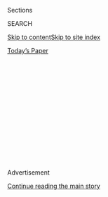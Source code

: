 <div id="app">

<div>

<div>

<div>

<div class="NYTAppHideMasthead css-1q2w90k e1suatyy0">

<div class="section css-ui9rw0 e1suatyy2">

<div class="css-eph4ug er09x8g0">

<div class="css-6n7j50">

</div>

<span class="css-1dv1kvn">Sections</span>

<div class="css-10488qs">

<span class="css-1dv1kvn">SEARCH</span>

</div>

[Skip to content](#site-content)[Skip to site index](#site-index)

</div>

<div class="css-10698na e1huz5gh0">

</div>

</div>

<div id="masthead-bar-one" class="section hasLinks css-15hmgas e1csuq9d3">

<div class="css-uqyvli e1csuq9d0">

</div>

<div class="css-1uqjmks e1csuq9d1">

</div>

<div class="css-9e9ivx">

[](https://myaccount.nytimes.com/auth/login?response_type=cookie&client_id=vi)

</div>

<div class="css-1bvtpon e1csuq9d2">

[Today’s Paper](https://www.nytimes.com/section/todayspaper)

</div>

</div>

</div>

</div>

<div data-aria-hidden="false">

<div id="site-content" role="main">

<div>

<div class="css-1aor85t" style="opacity:0.000000001;z-index:-1;visibility:hidden">

<div class="css-1hqnpie">

<div class="css-epjblv">

<span class="css-17xtcya">[Opinion](/section/opinion)</span><span class="css-x15j1o">|</span><span class="css-fwqvlz">The
New York Yankees Are a Moral Abomination</span>

</div>

<div class="css-k008qs">

<div class="css-1iwv8en">

<span class="css-18z7m18"></span>

<div>

</div>

</div>

<span class="css-1n6z4y">https://nyti.ms/2NT4qqq</span>

<div class="css-1705lsu">

<div class="css-4xjgmj">

<div class="css-4skfbu" role="toolbar" data-aria-label="Social Media Share buttons, Save button, and Comments Panel with current comment count" data-testid="share-tools">

  - 
  - 
  - 
  - 
    
    <div class="css-6n7j50">
    
    </div>

  - 
  - 

</div>

</div>

</div>

</div>

</div>

</div>

<div id="NYT_TOP_BANNER_REGION" class="css-13pd83m">

</div>

<div id="top-wrapper" class="css-1sy8kpn">

<div id="top-slug" class="css-l9onyx">

Advertisement

</div>

[Continue reading the main story](#after-top)

<div class="ad top-wrapper" style="text-align:center;height:100%;display:block;min-height:250px">

<div id="top" class="place-ad" data-position="top" data-size-key="top">

</div>

</div>

<div id="after-top">

</div>

</div>

<div id="sponsor-wrapper" class="css-1hyfx7x">

<div id="sponsor-slug" class="css-19vbshk">

Supported by

</div>

[Continue reading the main story](#after-sponsor)

<div id="sponsor" class="ad sponsor-wrapper" style="text-align:center;height:100%;display:block">

</div>

<div id="after-sponsor">

</div>

</div>

<div class="css-v5btjw etb61u70">

<div class="css-v05ibm etb61u71">

[Opinion](/section/opinion)

</div>

</div>

[Sporting](/column/sporting "Sporting")

<div class="css-1vkm6nb ehdk2mb0">

# The New York Yankees Are a Moral Abomination

</div>

<div class="css-xt80pu e12qa4dv0">

<div class="css-18e8msd">

<div class="css-vp77d3 epjyd6m0">

<div class="css-1baulvz">

By <span class="css-1baulvz last-byline" itemprop="name">David Bentley
Hart</span>

<div class="css-8atqhb">

Mr. Hart is the author of “The New Testament: A Translation.”

</div>

</div>

</div>

  - July 14, 2018

  - 
    
    <div class="css-4xjgmj">
    
    <div class="css-d8bdto" role="toolbar" data-aria-label="Social Media Share buttons, Save button, and Comments Panel with current comment count" data-testid="share-tools">
    
      - 
      - 
      - 
      - 
        
        <div class="css-6n7j50">
        
        </div>
    
      - 
      - 
    
    </div>
    
    </div>

</div>

</div>

<div class="css-79elbk" data-testid="photoviewer-wrapper">

<div class="css-z3e15g" data-testid="photoviewer-wrapper-hidden">

</div>

<div class="css-1a48zt4 ehw59r15" data-testid="photoviewer-children">

![<span class="css-cnj6d5 e1z0qqy90" itemprop="copyrightHolder"><span class="css-1ly73wi e1tej78p0">Credit...</span><span><span>Brandon
Celi</span></span></span>](https://static01.nyt.com/images/2018/07/15/opinion/sunday/15hart/merlin_141223467_c71ae7d7-2023-4550-87e9-56e57221d9d3-articleLarge.jpg?quality=75&auto=webp&disable=upscale)

</div>

</div>

<div class="section meteredContent css-1r7ky0e" name="articleBody" itemprop="articleBody">

<div class="css-1fanzo5 StoryBodyCompanionColumn">

<div class="css-53u6y8">

Soberly considered, the New York Yankees and their fans present a moral
dilemma. Our consciences, naturally abhorring everything abominable,
tell us that such things simply ought not exist. And yet we also know
that the evil they represent is one we would not really want eradicated.
Somehow we depend on it, not because it appeals to some morbid
subliminal fascination with the horrific in us, and not even because it
teaches us about the world’s deep Darwinian laws, but because it answers
to a psychological need.

By exciting in the rest of us that sweet cold loathing that only they
induce — that strangely tender malice, at once so delicious and yet so
purifying — the Yankees and their followers provide an emotional
cleansing. They give us occasion for the discharge of a dark, dangerous
passion, but one unburdened by guilt. The detestation that any rational
soul spontaneously feels for the Yankees is so innocent, so
uncontaminated by spite — just instinctive revulsion before something
obscene, like the goat-headed god of the diabolists. And there are few
luxuries more gorgeously nourishing than the license to hate with an
unclouded conscience.

Yankees fans, of course, never having drunk from those healing springs,
typically mistake this hatred for envy, and so for an inverted
admiration. But nothing could be further from the truth. Yes, those of
us whose teams hail from smaller markets sometimes fall prey to a
*slightly* petulant, even bilious resentment of all that boughten glory
— the exorbitant free-agent contracts, the legions of scouts, the
colossal television revenues — but who can blame us? And how could we
fail to be vexed by the fawning servility of a national media incapable
of telling the beautiful from the meretricious?

I mean, be reasonable: How often, as Derek Jeter’s retirement approached
in 2014, were we made to endure the squealing ecstasies of television
announcers too bedazzled by the fastidious delicacy of his dainty
coupé-chassé en tournant on grounders to his right to notice his
minuscule range or flimsy arm? Why were we forced to see him awarded a
preposterous *two* additional Gold Gloves in his dotage when his defense
was scarcely better than mediocre in his prime?

</div>

</div>

<div class="css-1fanzo5 StoryBodyCompanionColumn">

<div class="css-53u6y8">

Who, moreover, can forget the obligatorily bibulous rhapsodies from
sports commentators in the waning days of the old Yankee Stadium in 2008
— grown men dissolving in foaming raptures over a “great tradition” in
its twilight or intoning solemn encomiums to the glorious “temple of
sport” soon be reduced to dust? *Temple*, forsooth\! More like the
largest brothel in the world, being torn down only because a larger,
glitzier brothel was being erected across the street. (Really, how does
a Yankees fan’s pride in all those purchased championships differ from
the self-delusion of a man staggering out of a bawdy house at dawn,
complimenting himself on his magnificent powers of seduction?)

So, I confess it: There is some resentment. But it never degenerates
into emulousness or envy. No one elsewhere wants to root for a team
*like* the Yankees. The notion is appalling. Could any franchise be more
devoid of romance? What has it ever represented but the brute power of
money? One can admire the St. Louis Cardinals’ magnificent history, or
cherish fond memories of the great Baltimore Orioles, Cincinnati Reds or
Oakland A’s teams of the past. But no morally sane soul could delight in
that graceless enormity in the Bronx, or its supremacy over smaller
markets. It is an intrinsically depraved pleasure, like a taste for
bearbaiting. And certainly none of us wants to be anything like Yankees
*fans* — especially after seeing them at close quarters. Certainly, I
have witnessed them often enough in Baltimore during weekend series
against my beloved Orioles to know the horror in full.

Not that the horror is easy to recall clearly. The trauma is too
violent. Memory cringes, whines, tries to slink away. One recollects
only a kaleidoscopic flux of gruesomely fragmentary impressions, too
outlandish to be perfectly accurate, too vivid to be entirely false:
nightmarish revenants from the dim haunts of the collective unconscious
… monstrous, abortive shapes emerging from the abysmal murk of
evolutionary history … things pre-hominid, even pre-mammalian … forms
never quite resolving into discrete organisms, spilling over and into
one another, making it uncertain where one ends and another begins. … It
really is awful: ghastly glistening flesh … tentacles coiling and
uncoiling, stretching and contracting … lidless orbicular eyes eerily
waving on slender stalks … squamous hides, barbed quills, the unguinous
sheen of cutaneous toxins … serrated tails, craggy horns, sallow fangs,
gleaming talons … fragrances fungal and poisonous … sickly iridescences
undulating across pallid, gelatinous underbellies or shimmering along
slick, filmy scales. …

And what raucous yawps of elation they emit, like sea lions crying out
in erotic transport. How languidly and grossly they intertwine with one
another — how clumsily, lewdly, indiscriminately — like lascivious
cephalopods merged in seething tangles of prehensile carnality. And
somehow, without having to see, one knows things about them: that the
categories “parent,” “sibling” and “mate” are only hazily delineated in
their minds; that they suck nourishment from cellulose, heavy metals and
cactus spines; that, should they grow hungry on the journey home from
the game, they may pull over to the side of the road to devour their
young. One simply knows. …

</div>

</div>

<div class="css-1fanzo5 StoryBodyCompanionColumn">

<div class="css-53u6y8">

Or so it seems to me now. Admittedly, my bitterness over the Orioles’
dismal play this season might be distorting my perspective a little. And
perhaps I am avoiding a truth about the Yankees and their fans that I
would rather not admit: that it is not everything grotesquely strange
about them that terrifies us, but rather everything that is all too
familiar. We may fear becoming like them; our greater fear, however, is
of discovering that we already are. And by “we,” I mean “Americans.”

Major League Baseball, like America, is in decline. A faint air of doom
hangs about this most exquisite of games. The median age of its fans
rises each year; the young increasingly prefer other diversions; some
savants predict a contraction of the National and American Leagues in
the near future. Meanwhile, the only solutions the owners can contrive
are trivial measures for shortening time of play, and never with
appreciable effect. Yet the real cause of the problem is obvious. Though
there has always been an immense inequality of resources between the
richest and poorest franchises, the division has widened to catastrophic
proportions in recent decades. It is hard to persuade children to invest
their love in teams that cannot plausibly hope for a championship any
time within, oh, the first 30 years of their lives.

Yet M.L.B. would never consider the wisdom of creating a real system of
shared revenues and salary caps. The richest franchises — among which
the Yankees enjoy archetypal pre-eminence — are content to let the
poorest wither in a laissez-faire desert rather than make any reasonable
sacrifices for the common good. Thus the business of baseball — through
greed, profligacy, shortsightedness and an insatiable appetite for
immediate gratification — consumes itself by relentlessly allowing its
own *communal* basis to disintegrate beneath it, and by ignoring the
needs of future generations.

The analogy is imperfect, but irresistible. America — with its decaying
infrastructure, its third-world public transit, its shrinking labor
market, its evaporating middle class, its expanding gulf between rich
and poor, its heartless health insurance system, its mindless
indifference to a dying ecology, its predatory credit agencies, its
looming Social Security collapse, its interminable war, its
metastasizing national debt and all the social pathologies that gave it
a degenerate imbecile and child-abducting sadist as its president —
remains the only developed economy in the world that believes it wrong
to use *civic* wealth for *civic* goods. Its absurdly engorged military
budget diverts hundreds of billions of dollars a year from the public
weal to those who profit from the military-industrial complex. Its
plutocratic policies and libertarian ethos are immune to all appeals of
human solidarity. It towers over the world, but promises secure shelter
only to the fortunate few.

And so, of course, the Yankees cannot help but be emblematic of
everything that characterizes us as a nation and as an idea: a thing
gargantuan and heedless, invincible and yet bizarrely fragile and
self-destructive. Still, I suppose one must be fair. M.L.B.’s decline,
America’s — the Yankees may contribute mightily to the former, but they
only epitomize the latter.

Though, truth be told, I would blame them for both if I could.

</div>

</div>

</div>

<div>

</div>

<div>

</div>

<div>

</div>

<div>

<div id="bottom-wrapper" class="css-1ede5it">

<div id="bottom-slug" class="css-l9onyx">

Advertisement

</div>

[Continue reading the main story](#after-bottom)

<div id="bottom" class="ad bottom-wrapper" style="text-align:center;height:100%;display:block;min-height:90px">

</div>

<div id="after-bottom">

</div>

</div>

</div>

</div>

</div>

## Site Index

<div>

</div>

## Site Information Navigation

  - [© <span>2020</span> <span>The New York Times
    Company</span>](https://help.nytimes.com/hc/en-us/articles/115014792127-Copyright-notice)

<!-- end list -->

  - [NYTCo](https://www.nytco.com/)
  - [Contact
    Us](https://help.nytimes.com/hc/en-us/articles/115015385887-Contact-Us)
  - [Work with us](https://www.nytco.com/careers/)
  - [Advertise](https://nytmediakit.com/)
  - [T Brand Studio](http://www.tbrandstudio.com/)
  - [Your Ad
    Choices](https://www.nytimes.com/privacy/cookie-policy#how-do-i-manage-trackers)
  - [Privacy](https://www.nytimes.com/privacy)
  - [Terms of
    Service](https://help.nytimes.com/hc/en-us/articles/115014893428-Terms-of-service)
  - [Terms of
    Sale](https://help.nytimes.com/hc/en-us/articles/115014893968-Terms-of-sale)
  - [Site Map](https://spiderbites.nytimes.com)
  - [Help](https://help.nytimes.com/hc/en-us)
  - [Subscriptions](https://www.nytimes.com/subscription?campaignId=37WXW)

</div>

</div>

</div>

</div>

